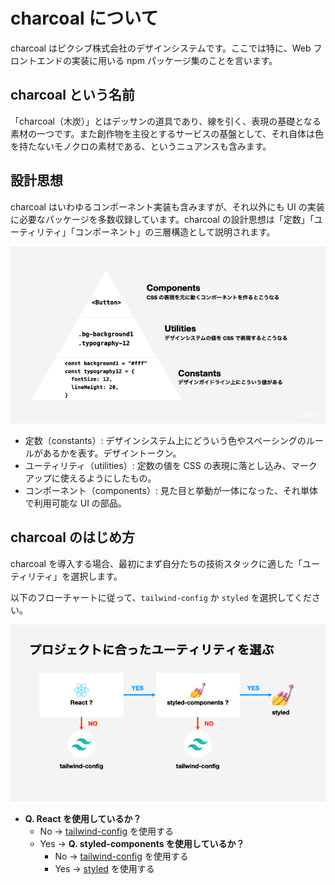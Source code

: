 # charcoal について

charcoal はピクシブ株式会社のデザインシステムです。ここでは特に、Web フロントエンドの実装に用いる npm パッケージ集のことを言います。

## charcoal という名前

「charcoal（木炭）」とはデッサンの道具であり、線を引く、表現の基礎となる素材の一つです。また創作物を主役とするサービスの基盤として、それ自体は色を持たないモノクロの素材である、というニュアンスも含みます。

## 設計思想

charcoal はいわゆるコンポーネント実装も含みますが、それ以外にも UI の実装に必要なパッケージを多数収録しています。charcoal の設計思想は「定数」「ユーティリティ」「コンポーネント」の三層構造として説明されます。

![デザインシステムの3層構造を説明する図](images/layers.png)

- 定数（constants）: デザインシステム上にどういう色やスペーシングのルールがあるかを表す。デザイントークン。
- ユーティリティ（utilities）: 定数の値を CSS の表現に落とし込み、マークアップに使えるようにしたもの。
- コンポーネント（components）: 見た目と挙動が一体になった、それ単体で利用可能な UI の部品。

## charcoal のはじめ方

charcoal を導入する場合、最初にまず自分たちの技術スタックに適した「ユーティリティ」を選択します。

以下のフローチャートに従って、`tailwind-config` か `styled` を選択してください。

![ユーティリティを決めるためのフローチャート](images/flowchart.png)

- **Q. React を使用しているか？**
  - No → [tailwind-config](pages/utilities/tailwind-config.md) を使用する
  - Yes → **Q. styled-components を使用しているか？**
    - No → [tailwind-config](pages/utilities/tailwind-config.md) を使用する
    - Yes → [styled](pages/utilities/styled.md) を使用する
